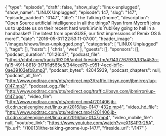 {
  "type": "episode",
  "draft": false,
  "show_slug": "linux-unplugged",
  "show_name": "LINUX Unplugged",
  "episode": 147,
  "slug": "147",
  "episode_padded": "0147",
  "title": "The Talking Gnome",
  "description": "Open Source artificial intelligence in all the things? Ryan from Mycroft joins us to update us on their recent hard work.\n\nIs YubiKey going to hell in a handbasket? The latest from openSUSE, our first impressions of Remix OS & more!",
  "date": "2016-05-31T22:53:11-07:00",
  "header_image": "/images/shows/linux-unplugged.png",
  "categories": [
    "LINUX Unplugged"
  ],
  "tags": [],
  "hosts": [
    "chris",
    "wes"
  ],
  "guests": [],
  "sponsors": [],
  "podcast_duration": "01:26:47",
  "podcast_file": "https://chtbl.com/track/392D9/aphid.fireside.fm/d/1437767933/f31a453c-fa15-491f-8618-3f71f1d565e5/344ced79-c951-4ecd-bf1c-0ae39103efb8.mp3",
  "podcast_bytes": 42045939,
  "podcast_chapters": null,
  "podcast_alt_file": "http://www.podtrac.com/pts/redirect.mp3/traffic.libsyn.com/jbmirror/lup-0147.mp3",
  "podcast_ogg_file": "http://www.podtrac.com/pts/redirect.ogg/traffic.libsyn.com/jbmirror/lup-0147.ogg",
  "video_file": "http://www.podtrac.com/pts/redirect.mp4/201406.jb-dl.cdn.scaleengine.net/linuxun/2016/lup-0147-432p.mp4",
  "video_hd_file": "http://www.podtrac.com/pts/redirect.mp4/201406.jb-dl.cdn.scaleengine.net/linuxun/2016/lup-0147.mp4",
  "video_mobile_file": null,
  "youtube_link": "https://www.youtube.com/watch?v=eX1S4P3r25A",
  "jb_url": "/100131/the-talking-gnome-lup-147/",
  "fireside_url": "/147"
}

